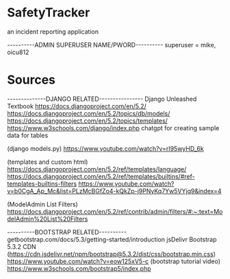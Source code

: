# SafetyTracker
an incident reporting application

----------ADMIN SUPERUSER NAME/PWORD----------
superuser = mike, oicu812


# Sources
--------------DJANGO RELATED----------------
Django Unleashed Textbook
https://docs.djangoproject.com/en/5.2/
https://docs.djangoproject.com/en/5.2/topics/db/models/
https://docs.djangoproject.com/en/5.2/topics/templates/
https://www.w3schools.com/django/index.php
chatgpt for creating sample data for tables

(django models.py)
https://www.youtube.com/watch?v=rI95wyHD_6k

(templates and custom html)
https://docs.djangoproject.com/en/5.2/ref/templates/language/
https://docs.djangoproject.com/en/5.2/ref/templates/builtins/#ref-templates-builtins-filters
https://www.youtube.com/watch?v=b0CgA_Ap_Mc&list=PLzMcBGfZo4-kQkZp-j9PNyKq7Yw5VYjq9&index=4

(ModelAdmin List Filters)
https://docs.djangoproject.com/en/5.2/ref/contrib/admin/filters/#:~:text=ModelAdmin%20List%20Filters

----------BOOTSTRAP RELATED----------
getbootstrap.com/docs/5.3/getting-started/introduction
jsDelivr Bootstrap 5.3.2 CDN (https://cdn.jsdelivr.net/npm/bootstrap@5.3.2/dist/css/bootstrap.min.css)
https://www.youtube.com/watch?v=eow125xV5-c (bootstrap tutorial video)
https://www.w3schools.com/bootstrap5/index.php
